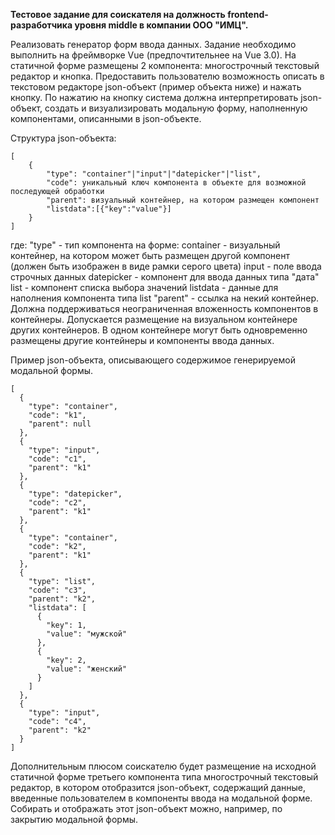 **Тестовое задание для соискателя на должность frontend-разработчика уровня middle в компании ООО "ИМЦ".**

Реализовать генератор форм ввода данных.
Задание необходимо выполнить на фреймворке Vue (предпочтительнее на Vue 3.0).
На статичной форме размещены 2 компонента: многострочный текстовый редактор и кнопка.
Предоставить пользователю возможность описать в текстовом редакторе json-объект (пример объекта ниже) и нажать кнопку.
По нажатию на кнопку система должна интерпретировать json-объект, создать и визуализировать модальную форму, 
наполненную компонентами, описанными в json-объекте.

Структура json-объекта:
```
[
	{
		"type": "container"|"input"|"datepicker"|"list", 
		"code": уникальный ключ компонента в объекте для возможной последующей обработки 
		"parent": визуальный контейнер, на котором размещен компонент
		"listdata":[{"key":"value"}]
	}
]
```
где:
"type" - тип компонента на форме:
	container - визуальный контейнер, на котором может быть размещен другой компонент (должен быть изображен в виде рамки серого цвета)
	input - поле ввода строчных данных
	datepicker - компонент для ввода данных типа "дата"
	list - компонент списка выбора значений
	listdata - данные для наполнения компонента типа list
"parent" - ссылка на некий контейнер. Должна поддерживаться неограниченная вложенность компонентов в контейнеры. 
	Допускается размещение на визуальном контейнере других контейнеров.
	В одном контейнере могут быть одновременно размещены другие контейнеры и компоненты ввода данных.
	
Пример json-объекта, описывающего содержимое генерируемой модальной формы.	
```
[
  {
    "type": "container",
    "code": "k1",
    "parent": null
  },
  {
    "type": "input",
    "code": "c1",
    "parent": "k1"
  },
  {
    "type": "datepicker",
    "code": "c2",
    "parent": "k1"
  },
  {
    "type": "container",
    "code": "k2",
    "parent": "k1"
  },
  {
    "type": "list",
    "code": "с3",
    "parent": "k2",
    "listdata": [
      {
        "key": 1,
        "value": "мужской"
      },
      {
        "key": 2,
        "value": "женский"
      }
    ]
  },
  {
    "type": "input",
    "code": "c4",
    "parent": "k2"
  }
]
```

Дополнительным плюсом соискателю будет размещение на исходной статичной форме третьего компонента типа многострочный текстовый редактор,
в котором отобразится json-объект, содержащий данные, введенные пользователем в компоненты ввода на модальной форме.
Собирать и отображать этот json-объект можно, например, по закрытию модальной формы.
